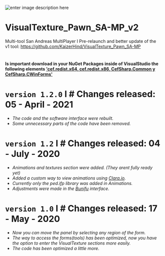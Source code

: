![enter image description here](https://media.discordapp.net/attachments/522658194602852352/711783281611505684/unknown.png)

# VisualTexture_Pawn_SA-MP_v2
Multi-tool San Andreas MultiPlayer l Pre-relaunch and better update of the v1 tool:
https://github.com/KaizerHind/VisualTexture_Pawn_SA-MP
#
**Is important download in your NuGet Packages inside of VisualStudio the following elements ['cef.redist.x64, cef.redist.x86, CefSharp.Common y CefSharp.CWinForms'](https://youtu.be/fOzBVy-sDbM)**


#

# `version 1.2.0` l # Changes released: 05 - April - 2021

 - *The code and the software interface were rebuilt.*
 - *Some unnecessary parts of the code have been removed.*

# `version 1.2` l # Changes released: 04 - July - 2020

 - *Animations and textures section were added. (They arent fully ready yet)*
 - *Added a custom way to view animations using [Clara.io](http://clara.io/).*
 - *Currently only the ped.ifp library was added in Animations.*
 - *Adjustments were made in the [Bunifu](https://bunifuframework.com/) interface.*

# `version 1.0` l # Changes released: 17 - May - 2020

 - *Now you can move the panel by selecting any region of the form.*
 - *The way to access the forms(tools) has been optimized, now you have the option to enter the VisualTexture sections more easily.*
 - *The code has been optimized a little more.*

